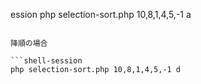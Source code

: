 ession
php selection-sort.php 10,8,1,4,5,-1 a
```

降順の場合

```shell-session
php selection-sort.php 10,8,1,4,5,-1 d
```

